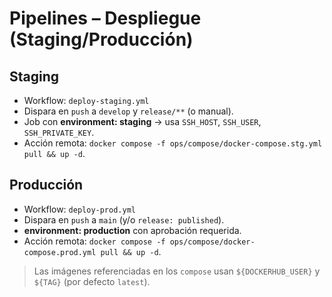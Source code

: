 # Pipelines – Despliegue (Staging/Producción)

## Staging
- Workflow: `deploy-staging.yml`
- Dispara en `push` a `develop` y `release/**` (o manual).
- Job con **environment: staging** → usa `SSH_HOST`, `SSH_USER`, `SSH_PRIVATE_KEY`.
- Acción remota: `docker compose -f ops/compose/docker-compose.stg.yml pull && up -d`.

## Producción
- Workflow: `deploy-prod.yml`
- Dispara en `push` a `main` (y/o `release: published`).
- **environment: production** con aprobación requerida.
- Acción remota: `docker compose -f ops/compose/docker-compose.prod.yml pull && up -d`.

> Las imágenes referenciadas en los `compose` usan `${DOCKERHUB_USER}` y `${TAG}` (por defecto `latest`).
